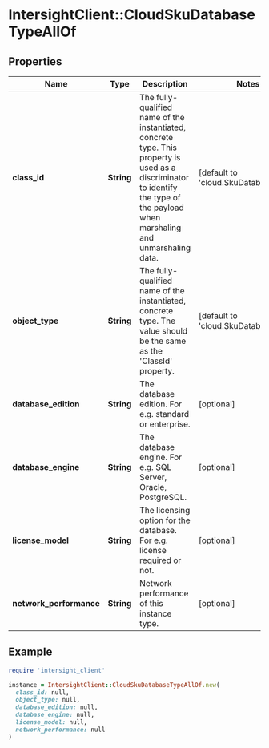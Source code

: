 # IntersightClient::CloudSkuDatabaseTypeAllOf

## Properties

| Name | Type | Description | Notes |
| ---- | ---- | ----------- | ----- |
| **class_id** | **String** | The fully-qualified name of the instantiated, concrete type. This property is used as a discriminator to identify the type of the payload when marshaling and unmarshaling data. | [default to &#39;cloud.SkuDatabaseType&#39;] |
| **object_type** | **String** | The fully-qualified name of the instantiated, concrete type. The value should be the same as the &#39;ClassId&#39; property. | [default to &#39;cloud.SkuDatabaseType&#39;] |
| **database_edition** | **String** | The database edition. For e.g. standard or enterprise. | [optional] |
| **database_engine** | **String** | The database engine. For e.g. SQL Server, Oracle, PostgreSQL. | [optional] |
| **license_model** | **String** | The licensing option for the database. For e.g. license required or not. | [optional] |
| **network_performance** | **String** | Network performance of this instance type. | [optional] |

## Example

```ruby
require 'intersight_client'

instance = IntersightClient::CloudSkuDatabaseTypeAllOf.new(
  class_id: null,
  object_type: null,
  database_edition: null,
  database_engine: null,
  license_model: null,
  network_performance: null
)
```


